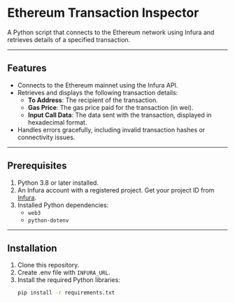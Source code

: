 # Ethereum Transaction Inspector

A Python script that connects to the Ethereum network using Infura and retrieves details of a specified transaction.

---

## Features

- Connects to the Ethereum mainnet using the Infura API.
- Retrieves and displays the following transaction details:
    - **To Address**: The recipient of the transaction.
    - **Gas Price**: The gas price paid for the transaction (in wei).
    - **Input Call Data**: The data sent with the transaction, displayed in hexadecimal format.
- Handles errors gracefully, including invalid transaction hashes or connectivity issues.

---

## Prerequisites

1. Python 3.8 or later installed.
2. An Infura account with a registered project. Get your project ID from [Infura](https://infura.io/).
3. Installed Python dependencies:
    - `web3`
    - `python-dotenv`

---

## Installation

1. Clone this repository.
2. Create .env file with `INFURA_URL`.
3. Install the required Python libraries:
    ```bash
    pip install -r requirements.txt
    ```